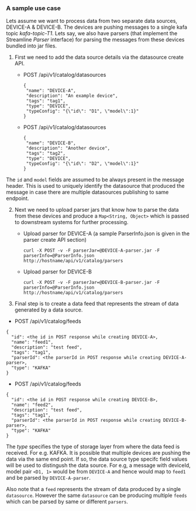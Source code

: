 ### A sample use case

Lets assume we want to process data from two separate data sources, DEVICE-A & DEVICE-B. The devices are pushing
messages to a single kafa topic *kafa-topic-T1*. Lets say, we also have parsers (that implement the Streamline 
*Parser* interface) for parsing the messages from these devices bundled into jar files.
 
1. First we need to add the data source details via the datasource create API.
   * POST /api/v1/catalog/datasources
 
     ```
     {
      "name": "DEVICE-A",
      "description": "An example device",
      "tags": "tag1",
      "type": "DEVICE",
      "typeConfig": "{\"id\": "D1", \"model\":1}"
     }
     ```
     
   * POST /api/v1/catalog/datasources
 
     ```
     {
      "name": "DEVICE-B",
      "description": "Another device",
      "tags": "tag2",
      "type": "DEVICE",
      "typeConfig": "{\"id\": "D2", \"model\":1}"
     }
     ```
  The `id` and `model` fields are assumed to be always present in the message header. This is used to uniquely identify
  the datasource that produced the message in case there are multiple datasources publishing to same endpoint.

2. Next we need to upload parser jars that know how to parse the data from these devices and produce a `Map<String, Object>` 
   which is passed to downstream systems for further processing.
   * Upload parser for DEVICE-A (a sample ParserInfo.json is given in the parser create API section)
   
     ```
     curl -X POST -v -F parserJar=@DEVICE-A-parser.jar -F parserInfo=@ParserInfo.json http://hostname/api/v1/catalog/parsers
     ```
   * Upload parser for DEVICE-B 
   
     ```
     curl -X POST -v -F parserJar=@DEVICE-B-parser.jar -F parserInfo=@ParserInfo.json http://hostname/api/v1/catalog/parsers
     ```
   
3. Final step is to create a data feed that represents the stream of data generated by a data source.
  * POST /api/v1/catalog/feeds
  ```
  {
    "id": <the id in POST response while creating DEVICE-A>,
    "name": "feed1",
    "description": "test feed",
    "tags": "tag1",
    "parserId": <the parserId in POST response while creating DEVICE-A-parser>,
    "type": "KAFKA"
  }
  ```

  * POST /api/v1/catalog/feeds
  ```
  {
    "id": <the id in POST response while creating DEVICE-B>,
    "name": "feed2",
    "description": "test feed",
    "tags": "tag1",
    "parserId": <the parserId in POST response while creating DEVICE-B-parser>,
    "type": "KAFKA"
  }
  ```
  The *type* specifies the type of storage layer from where the data feed is 
  received. For e.g. KAFKA. It is possible that multiple devices are pushing 
  the data via the same end point. If so, the data source type specifc field 
  values will be used to distingush the data source. For e.g, a message with 
  deviceId, model pair `<D1, 1>` would be from `DEVICE-A` and hence would 
  map to `feed1` and be parsed by `DEVICE-A-parser`.
  
  Also note that a `feed` represents the stream of data produced by a single `datasource`. However the same `datasource` can 
  be producing multiple `feeds` which can be parsed by same or different `parsers`.
  
